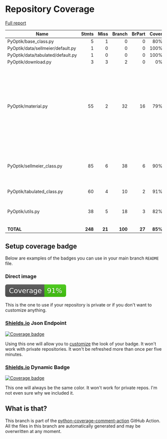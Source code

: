# Repository Coverage

[Full report](https://htmlpreview.github.io/?https://github.com/MartinPdeS/PyOptik/blob/python-coverage-comment-action-data/htmlcov/index.html)

| Name                              |    Stmts |     Miss |   Branch |   BrPart |   Cover |   Missing |
|---------------------------------- | -------: | -------: | -------: | -------: | ------: | --------: |
| PyOptik/base\_class.py            |        5 |        1 |        0 |        0 |     80% |        19 |
| PyOptik/data/sellmeier/default.py |        1 |        0 |        0 |        0 |    100% |           |
| PyOptik/data/tabulated/default.py |        1 |        0 |        0 |        0 |    100% |           |
| PyOptik/download.py               |        3 |        3 |        2 |        0 |      0% |       1-5 |
| PyOptik/material.py               |       55 |        2 |       32 |       16 |     79% |28->27, 30, 35, 39->38, 43->42, 47->46, 51->50, 55->54, 59->58, 63->62, 67->66, 71->70, 75->74, 79->78, 83->82, 87->86 |
| PyOptik/sellmeier\_class.py       |       85 |        6 |       38 |        6 |     90% |52, 67->exit, 92, 126-127, 141, 146 |
| PyOptik/tabulated\_class.py       |       60 |        4 |       10 |        2 |     91% | 67, 84-86 |
| PyOptik/utils.py                  |       38 |        5 |       18 |        3 |     82% |34-37, 67, 69->74, 74->exit |
|                         **TOTAL** |  **248** |   **21** |  **100** |   **27** | **85%** |           |


## Setup coverage badge

Below are examples of the badges you can use in your main branch `README` file.

### Direct image

[![Coverage badge](https://raw.githubusercontent.com/MartinPdeS/PyOptik/python-coverage-comment-action-data/badge.svg)](https://htmlpreview.github.io/?https://github.com/MartinPdeS/PyOptik/blob/python-coverage-comment-action-data/htmlcov/index.html)

This is the one to use if your repository is private or if you don't want to customize anything.

### [Shields.io](https://shields.io) Json Endpoint

[![Coverage badge](https://img.shields.io/endpoint?url=https://raw.githubusercontent.com/MartinPdeS/PyOptik/python-coverage-comment-action-data/endpoint.json)](https://htmlpreview.github.io/?https://github.com/MartinPdeS/PyOptik/blob/python-coverage-comment-action-data/htmlcov/index.html)

Using this one will allow you to [customize](https://shields.io/endpoint) the look of your badge.
It won't work with private repositories. It won't be refreshed more than once per five minutes.

### [Shields.io](https://shields.io) Dynamic Badge

[![Coverage badge](https://img.shields.io/badge/dynamic/json?color=brightgreen&label=coverage&query=%24.message&url=https%3A%2F%2Fraw.githubusercontent.com%2FMartinPdeS%2FPyOptik%2Fpython-coverage-comment-action-data%2Fendpoint.json)](https://htmlpreview.github.io/?https://github.com/MartinPdeS/PyOptik/blob/python-coverage-comment-action-data/htmlcov/index.html)

This one will always be the same color. It won't work for private repos. I'm not even sure why we included it.

## What is that?

This branch is part of the
[python-coverage-comment-action](https://github.com/marketplace/actions/python-coverage-comment)
GitHub Action. All the files in this branch are automatically generated and may be
overwritten at any moment.